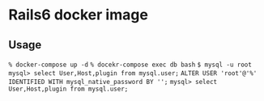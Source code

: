 # Rails6 docker image

## Usage

`% docker-compose up -d`
`% docekr-compose exec db bash`
`$ mysql -u root`
`mysql> select User,Host,plugin from mysql.user;`
`ALTER USER 'root'@'%' IDENTIFIED WITH mysql_native_password BY '';`
`mysql> select User,Host,plugin from mysql.user;`
